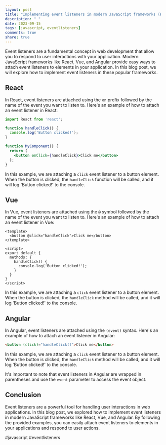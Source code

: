 ```yaml
---
layout: post
title: "Implementing event listeners in modern JavaScript frameworks (React, Vue, Angular)"
description: " "
date: 2023-09-15
tags: [javascript, eventlisteners]
comments: true
share: true
---
```


Event listeners are a fundamental concept in web development that allow you to respond to user interactions with your application. Modern JavaScript frameworks like React, Vue, and Angular provide easy ways to attach event listeners to elements in your application. In this blog post, we will explore how to implement event listeners in these popular frameworks.

## React

In React, event listeners are attached using the `on` prefix followed by the name of the event you want to listen to. Here's an example of how to attach an event listener in React:

```jsx
import React from 'react';

function handleClick() {
  console.log('Button clicked!');
}

function MyComponent() {
  return (
    <button onClick={handleClick}>Click me</button>
  );
}
```

In this example, we are attaching a `click` event listener to a button element. When the button is clicked, the `handleClick` function will be called, and it will log 'Button clicked!' to the console.

## Vue

In Vue, event listeners are attached using the `@` symbol followed by the name of the event you want to listen to. Here's an example of how to attach an event listener in Vue:

```vue
<template>
  <button @click="handleClick">Click me</button>
</template>

<script>
export default {
  methods: {
    handleClick() {
      console.log('Button clicked!');
    }
  }
}
</script>
```

In this example, we are attaching a `click` event listener to a button element. When the button is clicked, the `handleClick` method will be called, and it will log 'Button clicked!' to the console.

## Angular

In Angular, event listeners are attached using the `(event)` syntax. Here's an example of how to attach an event listener in Angular:

```html
<button (click)="handleClick()">Click me</button>
```

In this example, we are attaching a `click` event listener to a button element. When the button is clicked, the `handleClick` method will be called, and it will log 'Button clicked!' to the console.

It's important to note that event listeners in Angular are wrapped in parentheses and use the `event` parameter to access the event object.

## Conclusion

Event listeners are a powerful tool for handling user interactions in web applications. In this blog post, we explored how to implement event listeners in modern JavaScript frameworks like React, Vue, and Angular. By following the provided examples, you can easily attach event listeners to elements in your applications and respond to user actions.

#javascript #eventlisteners